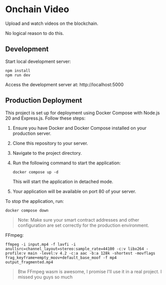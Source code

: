 # Onchain Video

Upload and watch videos on the blockchain.

No logical reason to do this.

## Development

Start local development server:

```
npm install
npm run dev
```

Access the development server at: http://localhost:5000

## Production Deployment

This project is set up for deployment using Docker Compose with Node.js 20 and Express.js. Follow these steps:

1. Ensure you have Docker and Docker Compose installed on your production server.
2. Clone this repository to your server.
3. Navigate to the project directory.
4. Run the following command to start the application:

   ```
   docker compose up -d
   ```

   This will start the application in detached mode.

5. Your application will be available on port 80 of your server.

To stop the application, run:

```
docker compose down
```

> Note: Make sure your smart contract addresses and other configuration are set correctly for the production environment.

FFmpeg:

```
ffmpeg -i input.mp4 -f lavfi -i anullsrc=channel_layout=stereo:sample_rate=44100 -c:v libx264 -profile:v main -level:v 4.2 -c:a aac -b:a 128k -shortest -movflags frag_keyframe+empty_moov+default_base_moof -f mp4 output_fragmented.mp4
```
> Btw FFmpeg wasm is awesome, I promise I'll use it in a real project. I missed you guys so much